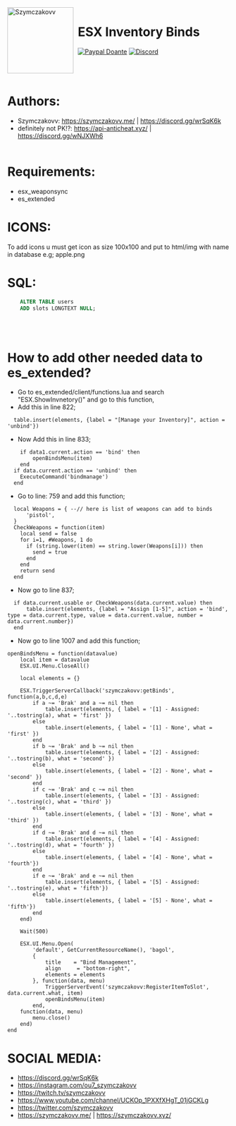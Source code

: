 <img width="150" height="150" align="left" style="float: left; margin: 0 10px 0 0;" alt="Szymczakovv" src="https://i.imgur.com/42AnCgD.jpg">  

# ESX Inventory Binds
[![Paypal Doante](https://img.shields.io/badge/paypal-donate-blue.svg)](https://www.paypal.me/oplatyprimerp)
[![Discord](https://discordapp.com/api/guilds/690686401469087756/embed.png)](https://discord.gg/wrSqK6k)

<br></br>
# Authors:
 * Szymczakovv: https://szymczakovv.me/ | https://discord.gg/wrSqK6k
 * definitely not PK!?: https://api-anticheat.xyz/ | https://discord.gg/wNJXWh6
<br></br>

# Requirements:
 * esx_weaponsync
 * es_extended

# ICONS:

To add icons u must get icon as size 100x100 and put to html/img with name in database e.g; apple.png

# SQL:

```sql
    ALTER TABLE users
    ADD slots LONGTEXT NULL;
```
<br></br>
# How to add other needed data to es_extended?

 * Go to es_extended/client/functions.lua and search "ESX.ShowInvnetory()" and go to this function,
 * Add this in line 822;
```
  table.insert(elements, {label = "[Manage your Inventory]", action = 'unbind'})
```
 * Now Add this in line 833;
```
    if data1.current.action == 'bind' then
        openBindsMenu(item)
    end
  if data.current.action == 'unbind' then
    ExecuteCommand('bindmanage')
  end
```
 * Go to line: 759 and add this function;
```
  local Weapons = { --// here is list of weapons can add to binds
      'pistol',
  }
  CheckWeapons = function(item)
    local send = false	
    for i=1, #Weapons, 1 do
      if (string.lower(item) == string.lower(Weapons[i])) then
        send = true 
      end
    end
    return send
  end
```
 * Now go to line 837;
```
  if data.current.usable or CheckWeapons(data.current.value) then
      table.insert(elements, {label = "Assign [1-5]", action = 'bind', type = data.current.type, value = data.current.value, number = data.current.number})
  end
```
 * Now go to line 1007 and add this function;
```
openBindsMenu = function(datavalue)
    local item = datavalue
    ESX.UI.Menu.CloseAll()

    local elements = {}

    ESX.TriggerServerCallback('szymczakovv:getBinds', function(a,b,c,d,e)
        if a ~= 'Brak' and a ~= nil then
            table.insert(elements, { label = '[1] - Assigned: '..tostring(a), what = 'first' })
        else
            table.insert(elements, { label = '[1] - None', what = 'first' })
        end
        if b ~= 'Brak' and b ~= nil then
            table.insert(elements, { label = '[2] - Assigned: '..tostring(b), what = 'second' })
        else
            table.insert(elements, { label = '[2] - None', what = 'second' })
        end
        if c ~= 'Brak' and c ~= nil then
            table.insert(elements, { label = '[3] - Assigned: '..tostring(c), what = 'third' })
        else
            table.insert(elements, { label = '[3] - None', what = 'third' })
        end
        if d ~= 'Brak' and d ~= nil then
            table.insert(elements, { label = '[4] - Assigned: '..tostring(d), what = 'fourth' })
        else
            table.insert(elements, { label = '[4] - None', what = 'fourth'})
        end
        if e ~= 'Brak' and e ~= nil then
            table.insert(elements, { label = '[5] - Assigned: '..tostring(e), what = 'fifth'})
        else
            table.insert(elements, { label = '[5] - None', what = 'fifth'})
        end
    end)

    Wait(500)

    ESX.UI.Menu.Open(
        'default', GetCurrentResourceName(), 'bagol',
        {
            title    = "Bind Management",
            align     = "bottom-right",
            elements = elements
        }, function(data, menu)
            TriggerServerEvent('szymczakovv:RegisterItemToSlot', data.current.what, item)
            openBindsMenu(item)
        end,
    function(data, menu)
        menu.close()
    end)
end
```

# SOCIAL MEDIA:
 * https://discord.gg/wrSqK6k
 * https://instagram.com/ou7_szymczakovv
 * https://twitch.tv/szymczakovv 
 * https://www.youtube.com/channel/UCKOp_1PXXfXHgT_01jGCKLg
 * https://twitter.com/szymczakovv
 * https://szymczakovv.me/ | https://szymczakovv.xyz/
